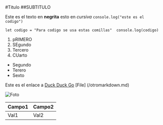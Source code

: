 #Titulo
##SUBTITULO

Este es el texto en **negrita** esto en *cursiva* `console.log("este es el codigo")`

`
let codigo = "Para codigo se usa estas comillas" 
console.log(codigo)
`


1. pRIMERO
2. SEgundo
3. Tercero
4. CUarto

- Segundo
- Terero
- Sexto

Este es el enlace a [Duck Duck Go](https://duckduckgo.com)
[File] (/otromarkdown.md)

![Foto](P1-6/P1-6IntroduccionMarkdown/image.png)

|Campo1 | Campo2 |
|-------|--------|
|Val1 | Val2 |
